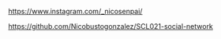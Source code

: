 
https://www.instagram.com/_nicosenpai/

https://github.com/Nicobustogonzalez/SCL021-social-network
